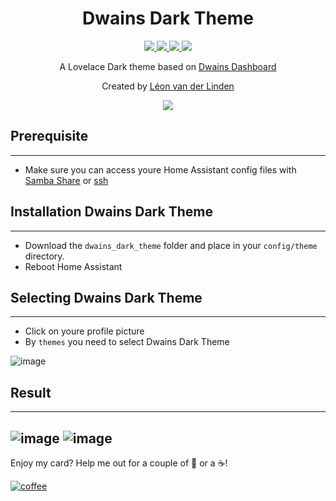 <h1 align="center">Dwains Dark Theme</h1> 


<p align="center">
  <a href="https://github.com/LRvdLinden/dwains_dark_theme">
    <img src="https://img.shields.io/github/v/release/LRvdLinden/dwains_dark_theme" />
  </a>
      <a href="https://github.com/LRvdLinden/dwains_dark_theme">
    <img src="https://img.shields.io/github/downloads/LRvdLinden/dwains_dark_theme/latest/total?color=purple&label=%20release%20Downloads" />
  </a>
    <a href="https://github.com/LRvdLinden/">
    <img src="https://img.shields.io/github/followers/LRvdLinden?style=social" />
  </a>
    </a>
    <a href="https://discord.gg/7yt64uX">
    <img src="https://img.shields.io/discord/688401603811999885" />
  </a>
</p>

<p align="center">A Lovelace Dark theme based on <a href=https://github.com/dwainscheeren/dwains-lovelace-dashboard>Dwains Dashboard</a></p>
<p align="center">Created by <a href="https://github.com/LRvdLinden">Léon van der Linden</a></p> 

<p align="center">
  <img src="https://user-images.githubusercontent.com/77990847/114923935-b312c200-9e2d-11eb-81b2-3ae17998b3dd.png" />
</p>


## Prerequisite
---
- Make sure you can access youre Home Assistant config files with [Samba Share](https://www.youtube.com/watch?v=udqY2CYzYGk) or [ssh](https://community.home-assistant.io/t/home-assistant-community-add-on-ssh-web-terminal/33820)


## Installation Dwains Dark Theme
---
- Download the `dwains_dark_theme` folder and place in your `config/theme` directory.
- Reboot Home Assistant

## Selecting Dwains Dark Theme
---
- Click on youre profile picture
- By `themes` you need to select Dwains Dark Theme 

![image](https://user-images.githubusercontent.com/77990847/114926311-7bf1e000-9e30-11eb-8193-d669545a642d.png)


## Result
---
![image](https://user-images.githubusercontent.com/77990847/114926388-91670a00-9e30-11eb-8747-570b62393dc8.png)
![image](https://user-images.githubusercontent.com/77990847/114923935-b312c200-9e2d-11eb-81b2-3ae17998b3dd.png)
---
Enjoy my card? Help me out for a couple of :beers: or a :coffee:!

[![coffee](https://www.buymeacoffee.com/assets/img/custom_images/black_img.png)](https://www.buymeacoffee.com/LRvdLinden)
